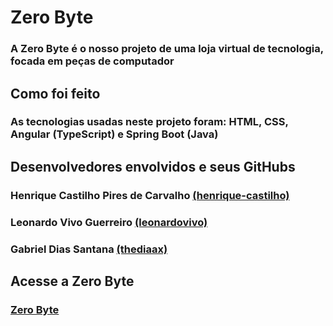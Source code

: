 # Zero Byte

### A Zero Byte é o nosso projeto de uma loja virtual de tecnologia, focada em peças de computador


## Como foi feito

### As tecnologias usadas neste projeto foram: HTML, CSS, Angular (TypeScript) e Spring Boot (Java)


## Desenvolvedores envolvidos e seus GitHubs

### Henrique Castilho Pires de Carvalho [(henrique-castilho)](https://github.com/henrique-castilho)

### Leonardo Vivo Guerreiro [(leonardovivo)](https://github.com/leonardovivo)

### Gabriel Dias Santana [(thediaax)](https://github.com/thediaax)


## Acesse a Zero Byte

### [Zero Byte](https://projeto-loja-tau-ten.vercel.app/)
